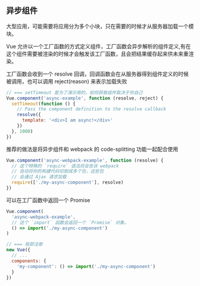 
## 异步组件
大型应用，可能需要将应用分为多个小块，只在需要的时候才从服务器加载一个模块。

Vue 允许以一个工厂函数的方式定义组件，工厂函数会异步解析的组件定义,有在这个组件需要被渲染的时候才会触发该工厂函数，且会把结果缓存起来供未来重渲染。

工厂函数会收到一个 resolve 回调，回调函数会在从服务器得到组件定义的时候被调用，也可以调用 reject(reason) 来表示加载失败

```js
// === setTimeout 是为了演示用的，如何获取组件取决于你自己
Vue.component('async-example', function (resolve, reject) {
  setTimeout(function () {
    // Pass the component definition to the resolve callback
    resolve({
      template: '<div>I am async!</div>'
    })
  }, 1000)
})
```
推荐的做法是将异步组件和 webpack 的 code-splitting 功能一起配合使用
```js
Vue.component('async-webpack-example', function (resolve) {
  // 这个特殊的 `require` 语法将会告诉 webpack
  // 自动将你的构建代码切割成多个包，这些包
  // 会通过 Ajax 请求加载
  require(['./my-async-component'], resolve)
})
```
可以在工厂函数中返回一个 Promise
```js
Vue.component(
  'async-webpack-example',
  // 这个 `import` 函数会返回一个 `Promise` 对象。
  () => import('./my-async-component')
)

// === 局部注册
new Vue({
  // ...
  components: {
    'my-component': () => import('./my-async-component')
  }
})
```